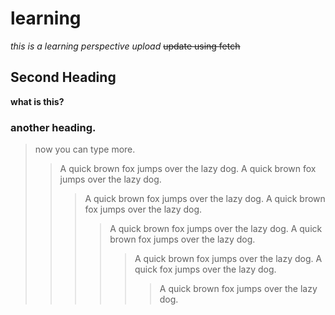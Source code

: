 # learning
*this is a learning perspective upload*
~~update using fetch~~

## Second Heading
**what is this?**

### another heading.
> now you can type more.
>
>> A quick brown fox jumps over the lazy dog. A quick brown fox jumps over the lazy dog.
>>> A quick brown fox jumps over the lazy dog. A quick brown fox jumps over the lazy dog.
>>>> A quick brown fox jumps over the lazy dog. A quick brown fox jumps over the lazy dog.
>>>>> A quick brown fox jumps over the lazy dog. A quick fox jumps over the lazy dog.
>>>>>> A quick brown fox jumps over the lazy dog. 
